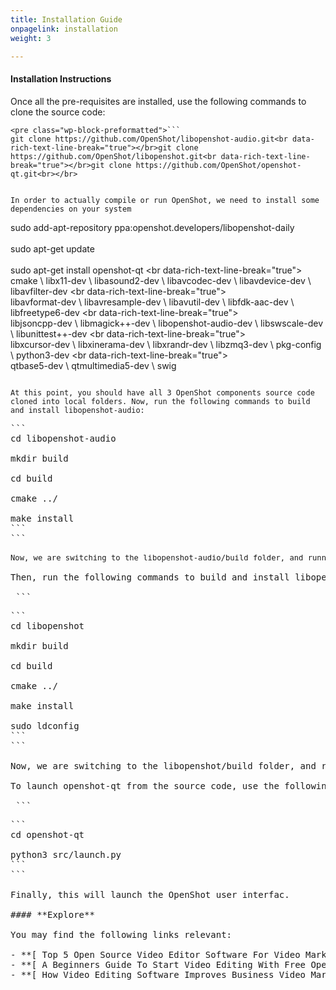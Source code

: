 ```yaml
---
title: Installation Guide
onpagelink: installation
weight: 3

---
```


#### **Installation Instructions**

Once all the pre-requisites are installed, use the following commands to clone the source code:

 ```
<pre class="wp-block-preformatted">```
git clone https://github.com/OpenShot/libopenshot-audio.git<br data-rich-text-line-break="true"></br>git clone https://github.com/OpenShot/libopenshot.git<br data-rich-text-line-break="true"></br>git clone https://github.com/OpenShot/openshot-qt.git<br></br>
```
```

In order to actually compile or run OpenShot, we need to install some dependencies on your system

 ```
sudo add-apt-repository ppa:openshot.developers/libopenshot-daily<br data-rich-text-line-break="true"></br>sudo apt-get update<br></br>sudo apt-get install openshot-qt \<br data-rich-text-line-break="true"></br>cmake \ libx11-dev \ libasound2-dev \ libavcodec-dev \ libavdevice-dev \ libavfilter-dev \<br data-rich-text-line-break="true"></br>libavformat-dev \ libavresample-dev \ libavutil-dev \ libfdk-aac-dev \ libfreetype6-dev \<br data-rich-text-line-break="true"></br>libjsoncpp-dev \ libmagick++-dev \ libopenshot-audio-dev \ libswscale-dev \ libunittest++-dev \<br data-rich-text-line-break="true"></br>libxcursor-dev \ libxinerama-dev \ libxrandr-dev \ libzmq3-dev \ pkg-config \ python3-dev \<br data-rich-text-line-break="true"></br>qtbase5-dev \ qtmultimedia5-dev \ swig
```

At this point, you should have all 3 OpenShot components source code cloned into local folders. Now, run the following commands to build and install libopenshot-audio:

 ```
<pre class="wp-block-preformatted block-editor-block-list__block wp-block is-selected rich-text block-editor-rich-text__editable is-hovered wp-block" contenteditable="true" data-block="50962945-5ea3-4393-aa62-1a08a091a010" data-title="Preformatted" data-type="core/preformatted" id="block-50962945-5ea3-4393-aa62-1a08a091a010" tabindex="0">```
cd libopenshot-audio<br data-rich-text-line-break="true"></br>mkdir build<br data-rich-text-line-break="true"></br>cd build<br data-rich-text-line-break="true"></br>cmake ../<br data-rich-text-line-break="true"></br>make install
```
```

<span style="font-size: 12.16px;">Now, we are switching to the libopenshot-audio/build folder, and running `cmake ../` on the parent folder. However, this folder finds dependencies and creates all the needed Makefiles used to compile this library. Then `make install` uses those Makefiles to compile, and install this library. Therefore, this should result in files being installed to your **/usr/local/** folder.</span>

Then, run the following commands to build and install libopenshot:

 ```
<pre class="wp-block-preformatted block-editor-block-list__block wp-block is-selected rich-text block-editor-rich-text__editable wp-block" contenteditable="true" data-block="dc6954d0-8331-4d63-8139-ed9408a894fb" data-title="Preformatted" data-type="core/preformatted" id="block-dc6954d0-8331-4d63-8139-ed9408a894fb" spellcheck="false" tabindex="0">```
cd libopenshot<br data-rich-text-line-break="true"></br>mkdir build<br data-rich-text-line-break="true"></br>cd build<br data-rich-text-line-break="true"></br>cmake ../<br data-rich-text-line-break="true"></br>make install<br data-rich-text-line-break="true"></br>sudo ldconfig
```
```

Now, we are switching to the libopenshot/build folder, and running `cmake ../` on the parent folder. However, this folder finds dependencies and creates all the needed Makefiles used to compile this library. Then `make install` uses those Makefiles to compile, and install this library. After that, this should result in files being installed to your **/usr/local/** folder and in your Python site-packages folder. However, the ldconfig command updates the system's library cache.

To launch openshot-qt from the source code, use the following commands:

 ```
<pre class="wp-block-preformatted block-editor-block-list__block wp-block is-selected rich-text block-editor-rich-text__editable wp-block" contenteditable="true" data-block="dc6954d0-8331-4d63-8139-ed9408a894fb" data-title="Preformatted" data-type="core/preformatted" id="block-dc6954d0-8331-4d63-8139-ed9408a894fb" spellcheck="false" tabindex="0">```
cd openshot-qt<br data-rich-text-line-break="true"></br>python3 src/launch.py
```
```

Finally, this will launch the OpenShot user interfac.

#### **Explore**

You may find the following links relevant:

- **[ Top 5 Open Source Video Editor Software For Video Marketing](https://blog.containerize.com/2021/01/08/top-5-open-source-video-editor-software-for-video-marketing/)**
- **[ A Beginners Guide To Start Video Editing With Free OpenShot](https://blog.containerize.com/2020/12/30/a-beginners-guide-to-start-video-editing-with-free-openshot/)**
- **[ How Video Editing Software Improves Business Video Marketing](https://blog.containerize.com/2020/12/18/how-video-editing-software-improves-business-video-marketing/)**
 